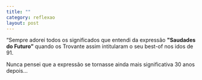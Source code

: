 ```yaml
---
title: ""
category: reflexao
layout: post
---
```

“Sempre adorei todos os significados que entendi da expressão **"Saudades do Futuro”** quando os Trovante assim intitularam o seu best-of nos idos de 91.

Nunca pensei que a expressão se tornasse ainda mais significativa 30 anos depois...
